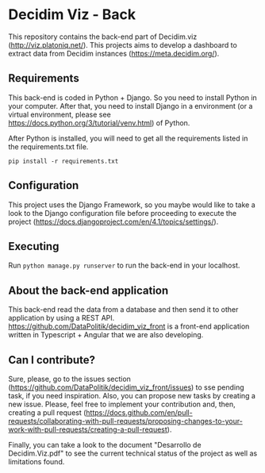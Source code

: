 # Decidim Viz - Back

This repository contains the back-end part of Decidim.viz (http://viz.platoniq.net/). This projects aims to develop a dashboard to extract data from Decidim instances (https://meta.decidim.org/). 

## Requirements

This back-end is coded in Python + Django. So you need to install Python in your computer. After that, you need to install Django in a environment (or a virtual environment, please see https://docs.python.org/3/tutorial/venv.html) of Python. 

After Python is installed, you will need to get all the requirements listed in the requirements.txt file.

`pip install -r requirements.txt`

## Configuration

This project uses the Django Framework, so you maybe would like to take a look to the Django configuration file before proceeding to execute the project (https://docs.djangoproject.com/en/4.1/topics/settings/).

## Executing

Run `python manage.py runserver` to run the back-end in your localhost.

## About the back-end application

This back-end read the data from a database and then send it to other application by using a REST API. https://github.com/DataPolitik/decidim_viz_front is a front-end application written in Typescript + Angular that we are also developing.


## Can I contribute?

Sure, please, go to the issues section (https://github.com/DataPolitik/decidim_viz_front/issues) to sse pending task, if you need inspiration. Also, you can propose new tasks by creating a new issue. Please, feel free to implement your contribution and, then, creating a pull request (https://docs.github.com/en/pull-requests/collaborating-with-pull-requests/proposing-changes-to-your-work-with-pull-requests/creating-a-pull-request). 

Finally, you can take a look to the document "Desarrollo de Decidim.Viz.pdf" to see the current technical status of the project as well as limitations found.
